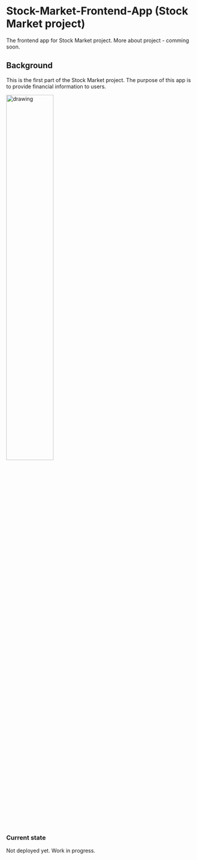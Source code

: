 # Stock-Market-Frontend-App (Stock Market project)
The frontend app for Stock Market project. More about project - comming soon.
## Background
This is the first part of the Stock Market project. The purpose of this app is to provide financial information to users.

<img src="https://github.com/ukasz1/Stock-Market-App/assets/46789003/9daf5a96-b7a7-40fb-93cd-fb80afe27a55" alt="drawing" width="50%"/>

### Current state
Not deployed yet. Work in progress.
